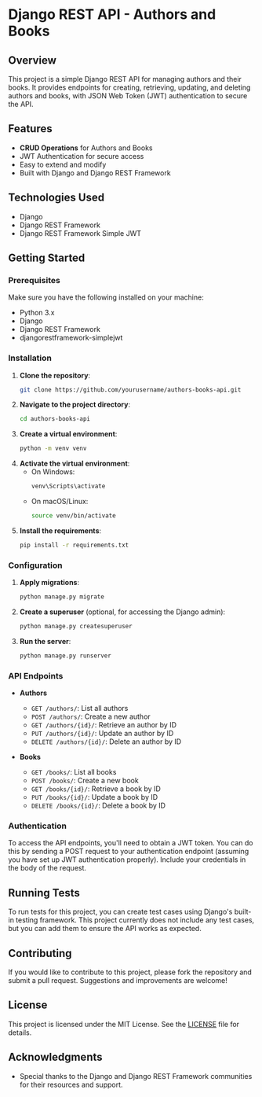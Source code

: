 # Django REST API - Authors and Books

## Overview

This project is a simple Django REST API for managing authors and their books. It provides endpoints for creating, retrieving, updating, and deleting authors and books, with JSON Web Token (JWT) authentication to secure the API.

## Features

- **CRUD Operations** for Authors and Books
- JWT Authentication for secure access
- Easy to extend and modify
- Built with Django and Django REST Framework

## Technologies Used

- Django
- Django REST Framework
- Django REST Framework Simple JWT

## Getting Started

### Prerequisites

Make sure you have the following installed on your machine:

- Python 3.x
- Django
- Django REST Framework
- djangorestframework-simplejwt

### Installation

1. **Clone the repository**:
    ```bash
    git clone https://github.com/yourusername/authors-books-api.git
    ```
2. **Navigate to the project directory**:
    ```bash
    cd authors-books-api
    ```
3. **Create a virtual environment**:
    ```bash
    python -m venv venv
    ```
4. **Activate the virtual environment**:
    - On Windows:
      ```bash
      venv\Scripts\activate
      ```
    - On macOS/Linux:
      ```bash
      source venv/bin/activate
      ```
5. **Install the requirements**:
    ```bash
    pip install -r requirements.txt
    ```

### Configuration

1. **Apply migrations**:
    ```bash
    python manage.py migrate
    ```
2. **Create a superuser** (optional, for accessing the Django admin):
    ```bash
    python manage.py createsuperuser
    ```
3. **Run the server**:
    ```bash
    python manage.py runserver
    ```

### API Endpoints

- **Authors**
    - `GET /authors/`: List all authors
    - `POST /authors/`: Create a new author
    - `GET /authors/{id}/`: Retrieve an author by ID
    - `PUT /authors/{id}/`: Update an author by ID
    - `DELETE /authors/{id}/`: Delete an author by ID

- **Books**
    - `GET /books/`: List all books
    - `POST /books/`: Create a new book
    - `GET /books/{id}/`: Retrieve a book by ID
    - `PUT /books/{id}/`: Update a book by ID
    - `DELETE /books/{id}/`: Delete a book by ID

### Authentication

To access the API endpoints, you'll need to obtain a JWT token. You can do this by sending a POST request to your authentication endpoint (assuming you have set up JWT authentication properly). Include your credentials in the body of the request.

## Running Tests

To run tests for this project, you can create test cases using Django's built-in testing framework. This project currently does not include any test cases, but you can add them to ensure the API works as expected.

## Contributing

If you would like to contribute to this project, please fork the repository and submit a pull request. Suggestions and improvements are welcome!

## License

This project is licensed under the MIT License. See the [LICENSE](LICENSE) file for details.

## Acknowledgments

- Special thanks to the Django and Django REST Framework communities for their resources and support.
